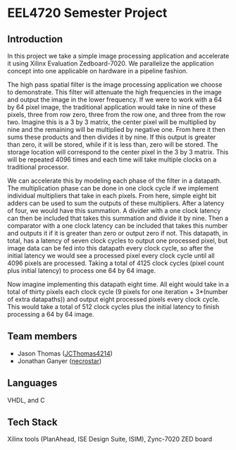 <html><body>
<h1>EEL4720 Semester Project</h1>
<h2>Introduction</h2>
<p>In this project we take a simple image processing application and accelerate it using Xilinx Evaluation Zedboard-7020. We parallelize the application concept into one applicable on hardware in a pipeline fashion.<p>
<p>	The high pass spatial filter is the image processing application we choose to demonstrate. This filter will attenuate the high frequencies in the image and output the image in the lower frequency. If we were to work with a 64 by 64 pixel image, the traditional application would take in nine of these pixels, three from row zero, three from the row one, and three from the row two. Imagine this is a 3 by 3 matrix, the center pixel will be multiplied by nine and the remaining will be multiplied by negative one. From here it then sums these products and then divides it by nine. If this output is greater than zero, it will be stored, while if it is less than, zero will be stored. The storage location will correspond to the center pixel in the 3 by 3 matrix. This will be repeated 4096 times and each time will take multiple clocks on a traditional processor.<p>
<p>	We can accelerate this by modeling each phase of the filter in a datapath. The multiplication phase can be done in one clock cycle if we implement individual multipliers that take in each pixels. From here, simple eight bit adders can be used to sum the outputs of these multipliers. After a latency of four, we would have this summation. A divider with a one clock latency can then be included that takes this summation and divide it by nine. Then a comparator with a one clock latency can be included that takes this number and outputs it if it is greater than zero or output zero if not.
This datapath, in total, has a latency of seven clock cycles to output one processed pixel, but image data can be fed into this datapath every clock cycle, so after the initial latency we would see a processed pixel every clock cycle until all 4096 pixels are processed. Taking a total of 4125 clock cycles (pixel count plus initial latency) to process one 64 by 64 image.<p>
<p>	Now imagine implementing this datapath eight time. All eight would take in a total of thirty pixels each clock cycle (9 pixels for one iteration + 3*(number of extra datapaths)) and output eight processed pixels every clock cycle. This would take a total of 512 clock cycles plus the initial latency to finish processing a 64 by 64 image.</p>

<h2>Team members</h2>
<ul style="list-style-type:square">
	<li>Jason Thomas (<a href="https://github.com/JCThomas4214">JCThomas4214</a>)</li>
	<li>Jonathan Ganyer (<a href="https://github.com/necrostar">necrostar</a>)</li>
</ul>
<h2>Languages</h2>
<p>VHDL, and C</p>
<h2>Tech Stack</h2>
<p>Xilinx tools (PlanAhead, ISE Design Suite, ISIM), Zync-7020 ZED board</p>
</body></html>
